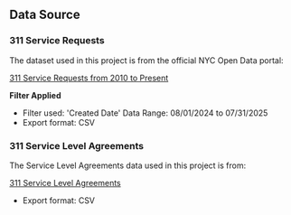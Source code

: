 ## **Data Source**
### **311 Service Requests**
The dataset used in this project is from the official NYC Open Data portal:

[311 Service Requests from 2010 to Present](https://data.cityofnewyork.us/Social-Services/311-Service-Requests-from-2010-to-Present/erm2-nwe9/about_data)

**Filter Applied**
- Filter used: 'Created Date' Data Range: 08/01/2024 to 07/31/2025
- Export format: CSV

### **311 Service Level Agreements**
The Service Level Agreements data used in this project is from: 

[311 Service Level Agreements](https://catalog.data.gov/dataset/311-service-level-agreements)

- Export format: CSV
